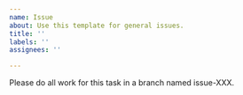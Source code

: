 ```yaml
---
name: Issue
about: Use this template for general issues.
title: ''
labels: ''
assignees: ''

---
```


Please do all work for this task in a branch named issue-XXX.
